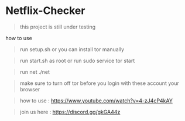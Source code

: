 # Netflix-Checker

> this project is still under testing

how to use 

> run setup.sh or you can install tor manually

> run start.sh as root or run sudo service tor start

> run net ./net

> make sure to turn off tor before you login with these account your browser

> how to use : https://www.youtube.com/watch?v=4-zJ4cP4kAY

> join us here : https://discord.gg/gkGA44z
